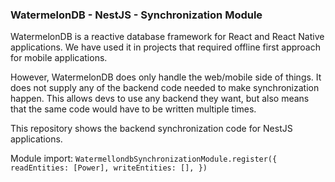 ### WatermelonDB - NestJS - Synchronization Module

WatermelonDB is a reactive database framework for React and React Native applications. 
We have used it in projects that required offline first approach for mobile applications.


However, WatermelonDB does only handle the web/mobile side of things. 
It does not supply any of the backend code needed to make synchronization happen. 
This allows devs to use any backend they want, but also means that the same code would 
have to be written multiple times.


This repository shows the backend synchronization code for NestJS applications.

Module import:
`
    WatermellondbSynchronizationModule.register({
      readEntities: [Power],
      writeEntities: [],
    })
`
